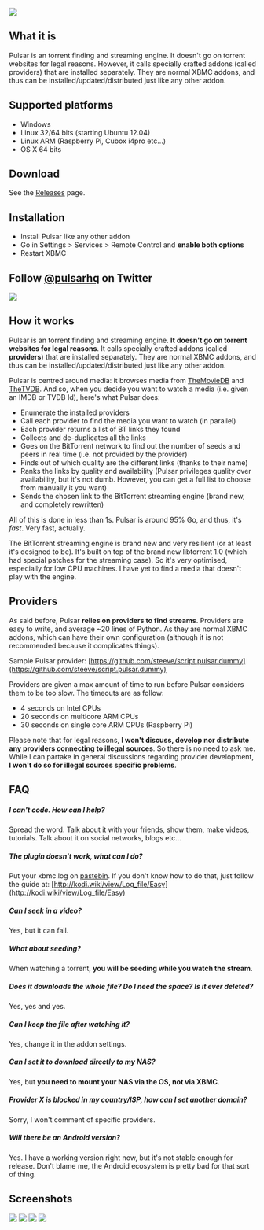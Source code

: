 ![](http://i.imgur.com/E7gzyfI.png)


What it is
----------
Pulsar is an torrent finding and streaming engine. It doesn't go on torrent websites for legal reasons. However, it calls specially crafted addons (called providers) that are installed separately. They are normal XBMC addons, and thus can be installed/updated/distributed just like any other addon.


Supported platforms
-------------------
- Windows
- Linux 32/64 bits (starting Ubuntu 12.04)
- Linux ARM (Raspberry Pi, Cubox i4pro etc...)
- OS X 64 bits


Download
--------
See the [Releases](https://github.com/steeve/plugin.video.pulsar/releases) page.


Installation
------------
- Install Pulsar like any other addon
- Go in Settings > Services > Remote Control and **enable both options**
- Restart XBMC


Follow [@pulsarhq](http://twitter.com/pulsarhq) on Twitter
----------------------------------------------------------
[![](http://i.imgur.com/B5hiGN4.png)](http://twitter.com/pulsarhq)


How it works
------------
Pulsar is an torrent finding and streaming engine. **It doesn't go on torrent websites for legal reasons**. It calls specially crafted addons (called **providers**) that are installed separately. They are normal XBMC addons, and thus can be installed/updated/distributed just like any other addon.

Pulsar is centred around media: it browses media from [TheMovieDB](https://www.themoviedb.org/) and [TheTVDB](http://thetvdb.com/).
And so, when you decide you want to watch a media (i.e. given an IMDB or TVDB Id), here's what Pulsar does:

- Enumerate the installed providers
- Call each provider to find the media you want to watch (in parallel)
- Each provider returns a list of BT links they found
- Collects and de-duplicates all the links
- Goes on the BitTorrent network to find out the number of seeds and peers in real time (i.e. not provided by the provider)
- Finds out of which quality are the different links (thanks to their name)
- Ranks the links by quality and availability (Pulsar privileges quality over availability, but it's not dumb. However, you can get a full list to choose from manually it you want)
- Sends the chosen link to the BitTorrent streaming engine (brand new, and completely rewritten)

All of this is done in less than 1s. Pulsar is around 95% Go, and thus, it's *fast*. Very fast, actually.

The BitTorrent streaming engine is brand new and very resilient (or at least it's designed to be). It's built on top of the brand new libtorrent 1.0 (which had special patches for the streaming case). So it's very optimised, especially for low CPU machines. I have yet to find a media that doesn't play with the engine.


Providers
---------
As said before, Pulsar **relies on providers to find streams**. Providers are easy to write, and average ~20 lines of Python. As they are normal XBMC addons, which can have their own configuration (although it is not recommended because it complicates things).

Sample Pulsar provider: [https://github.com/steeve/script.pulsar.dummy](https://github.com/steeve/script.pulsar.dummy)

Providers are given a max amount of time to run before Pulsar considers them to be too slow. The timeouts are as follow:
- 4 seconds on Intel CPUs
- 20 seconds on multicore ARM CPUs
- 30 seconds on single core ARM CPUs (Raspberry Pi)

Please note that for legal reasons, **I won't discuss, develop nor distribute any providers connecting to illegal sources**. So there is no need to ask me.
While I can partake in general discussions regarding provider development, **I won't do so for illegal sources specific problems**.


FAQ
---
##### I can't code. How can I help?
Spread the word. Talk about it with your friends, show them, make videos, tutorials. Talk about it on social networks, blogs etc...

##### The plugin doesn't work, what can I do?
Put your xbmc.log on [pastebin](http://pastebin.com/).
If you don't know how to do that, just follow the guide at: [http://kodi.wiki/view/Log_file/Easy](http://kodi.wiki/view/Log_file/Easy)

##### Can I seek in a video?
Yes, but it can fail.

##### What about seeding?
When watching a torrent, **you will be seeding while you watch the stream**.

##### Does it downloads the whole file? Do I need the space? Is it ever deleted?
Yes, yes and yes.

##### Can I keep the file after watching it?
Yes, change it in the addon settings.

##### Can I set it to download directly to my NAS?
Yes, but **you need to mount your NAS via the OS, not via XBMC**.

##### Provider X is blocked in my country/ISP, how can I set another domain?
Sorry, I won't comment of specific providers.

##### Will there be an Android version?
Yes. I have a working version right now, but it's not stable enough for release. Don't blame me, the Android ecosystem is pretty bad for that sort of thing.


Screenshots
-----------
![](http://i.imgur.com/uchej1p.png)
![](http://i.imgur.com/0ybvekN.jpg)
![](http://i.imgur.com/L103Xt1.jpg)
![](http://i.imgur.com/8qSwVk1.jpg)
